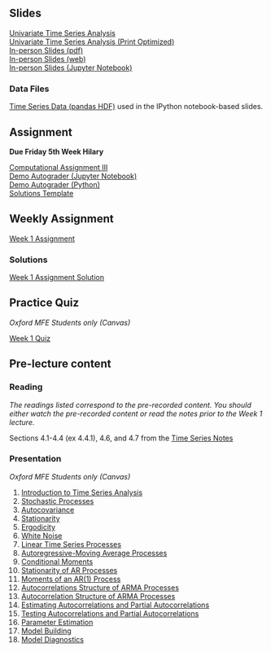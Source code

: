 <!--
.. title: Financial Econometrics II: Week 1
.. slug: hilary-term-1
.. date: 2020-11-27 17:51:04 UTC
.. tags: teaching, mfe
.. category: teaching 
.. link: 
.. description: Teaching resources for MFE Financial Econometrics II Week 1
.. type: text
.. jumbotron_color: #002147
.. jumbotron_light: True
.. jumbotron: MFE Financial Econometrics II: Week 1
.. jumbotron_text: Teaching material from Week 1.
-->

## Slides


[Univariate Time Series Analysis](/files/teaching/mfe/slides/time_series_slides_2020-2021.pdf) <br />
[Univariate Time Series Analysis (Print Optimized)](/files/teaching/mfe/slides/time_series_slides_2020-2021-print.pdf)  <br />
[In-person Slides (pdf)](/files/teaching/mfe/slides/time-series-slides-2020-21-in-person.pdf)  <br />
[In-person Slides (web)](/files/teaching/mfe/slides/time-series-slides-2020-21-in-person.html)  <br />
[In-person Slides (Jupyter Notebook)](/files/teaching/mfe/slides/time-series-slides-2020-21-in-person.ipynb)  <br />

### Data Files

[Time Series Data (pandas HDF)](/files/teaching/mfe/data/time-series-data.h5) used in the IPython notebook-based slides.

## Assignment

**Due Friday 5th Week Hilary**

[Computational Assignment III](/files/teaching/mfe/assignments/mfe-fe-computational-exercise-3-2020-2021.pdf) <br />
[Demo Autograder (Jupyter Notebook)](/files/teaching/mfe/assignments/demo-autograder-pw3.ipynb) <br />
[Demo Autograder (Python)](/files/teaching/mfe/assignments/demo-autograder-pw3.py) <br />
[Solutions Template](/files/teaching/mfe/assignments/solutions-pw3.py)


## Weekly Assignment

[Week 1 Assignment](/files/teaching/mfe/homework/ht-week-1-assignment.pdf)

### Solutions ###

[Week 1 Assignment Solution](/files/teaching/mfe/homework/ht-week-1-assignment-answers.pdf)

## Practice Quiz

_Oxford MFE Students only (Canvas)_

[Week 1 Quiz](https://canvas.sbs.ox.ac.uk/courses/1914/quizzes/2102)

## Pre-lecture content

### Reading

_The readings listed correspond to the pre-recorded content. You should either 
watch the pre-recorded content or read the notes prior to the Week 1 lecture._

Sections 4.1-4.4 (ex 4.4.1), 4.6, and 4.7 from the [Time Series Notes](/files/teaching/mfe/notes/financial-econometrics-2020-2021-chapter-4.pdf)

### Presentation

_Oxford MFE Students only (Canvas)_

01. [Introduction to Time Series Analysis](https://ox.cloud.panopto.eu/Panopto/Pages/Viewer.aspx?id=debd94f6-02af-4316-8a2a-acae011d3fa3)
02. [Stochastic Processes](https://ox.cloud.panopto.eu/Panopto/Pages/Viewer.aspx?id=1d094144-2301-4ad2-b177-acae011d833c)
03. [Autocovariance](https://ox.cloud.panopto.eu/Panopto/Pages/Viewer.aspx?id=c8441dfc-dc5f-4c48-ac78-acae011d691c)
04. [Stationarity](https://ox.cloud.panopto.eu/Panopto/Pages/Viewer.aspx?id=6e05f055-6075-46c8-be87-acae011da5ab)
05. [Ergodicity](https://ox.cloud.panopto.eu/Panopto/Pages/Viewer.aspx?id=d0a31c23-341c-499a-8454-acae011db6a6)
06. [White Noise](https://ox.cloud.panopto.eu/Panopto/Pages/Viewer.aspx?id=c77fdfcb-1469-411c-bc6a-acae011dc35c)
07. [Linear Time Series Processes](https://ox.cloud.panopto.eu/Panopto/Pages/Viewer.aspx?id=65346da0-79ec-4fff-a8fc-acae0126af4d)
08. [Autoregressive-Moving Average Processes](https://ox.cloud.panopto.eu/Panopto/Pages/Viewer.aspx?id=72ed63f5-0600-43c0-a15f-acae013b2e64)
09. [Conditional Moments](https://ox.cloud.panopto.eu/Panopto/Pages/Viewer.aspx?id=5b69270a-2d6b-4dfc-92f7-acaf007d3722)
10. [Stationarity of AR Processes](https://ox.cloud.panopto.eu/Panopto/Pages/Viewer.aspx?id=c5e75632-ea6c-4c67-972f-acb10086540e)
11. [Moments of an AR(1) Process](https://ox.cloud.panopto.eu/Panopto/Pages/Viewer.aspx?id=9dac0aa2-d22c-49c2-887f-acb100865b58)
12. [Autocorrelations Structure of ARMA Processes](https://ox.cloud.panopto.eu/Panopto/Pages/Viewer.aspx?id=7e55cbf0-9126-4b3d-8d2b-acb100866450)
13. [Autocorrelation Structure of ARMA Processes](https://ox.cloud.panopto.eu/Panopto/Pages/Viewer.aspx?id=255b0c55-c113-4da4-b331-acb100866ca4)
14. [Estimating Autocorrelations and Partial Autocorrelations](https://ox.cloud.panopto.eu/Panopto/Pages/Viewer.aspx?id=935c95ee-36c6-4f19-b026-acb10086af3f)
15. [Testing Autocorrelations and Partial Autocorrelations](https://ox.cloud.panopto.eu/Panopto/Pages/Viewer.aspx?id=bce2aa30-48bd-4536-bc0f-acb10086c95c)
16. [Parameter Estimation](https://ox.cloud.panopto.eu/Panopto/Pages/Viewer.aspx?id=f6d10081-77e8-402d-8547-acb000a38bac)
17. [Model Building](https://ox.cloud.panopto.eu/Panopto/Pages/Viewer.aspx?id=b44336f7-333d-4665-a601-acb0012feb9b)
18. [Model Diagnostics](https://ox.cloud.panopto.eu/Panopto/Pages/Viewer.aspx?id=1961f413-f991-4699-98a4-acb000f897e4)

<!--
19. [The Information Set](https://ox.cloud.panopto.eu/Panopto/Pages/Viewer.aspx?id=21a4194a-2f65-42c6-be0d-acb1008749df)
20. [Loss Functions](https://ox.cloud.panopto.eu/Panopto/Pages/Viewer.aspx?id=f25c754a-70bb-4cb8-9ffd-ac770132c8f2)
21. [Forecasting](https://ox.cloud.panopto.eu/Panopto/Pages/Viewer.aspx?id=f25c754a-70bb-4cb8-9ffd-ac770132c8f2)
22. [Mincer-Zarnowitz Tests](https://ox.cloud.panopto.eu/Panopto/Pages/Viewer.aspx?id=f25c754a-70bb-4cb8-9ffd-ac770132c8f2)
23. [Diebold-Mariano Tests](https://ox.cloud.panopto.eu/Panopto/Pages/Viewer.aspx?id=f25c754a-70bb-4cb8-9ffd-ac770132c8f2)
24. [Nonstationary Time Series](https://ox.cloud.panopto.eu/Panopto/Pages/Viewer.aspx?id=f25c754a-70bb-4cb8-9ffd-ac770132c8f2)
25. [The Lag Operator](https://ox.cloud.panopto.eu/Panopto/Pages/Viewer.aspx?id=f25c754a-70bb-4cb8-9ffd-ac770132c8f2)
26. [Seasonality](https://ox.cloud.panopto.eu/Panopto/Pages/Viewer.aspx?id=f25c754a-70bb-4cb8-9ffd-ac770132c8f2)
27. [ARMA Modeling of Seasonality](https://ox.cloud.panopto.eu/Panopto/Pages/Viewer.aspx?id=f25c754a-70bb-4cb8-9ffd-ac770132c8f2)
28. [Random Walks, Unit Roots and Stochastic Trends](https://ox.cloud.panopto.eu/Panopto/Pages/Viewer.aspx?id=f25c754a-70bb-4cb8-9ffd-ac770132c8f2)
29. [Testing for Unit Roots](https://ox.cloud.panopto.eu/Panopto/Pages/Viewer.aspx?id=f25c754a-70bb-4cb8-9ffd-ac770132c8f2)
30. [Seasonal Differencing](https://ox.cloud.panopto.eu/Panopto/Pages/Viewer.aspx?id=f25c754a-70bb-4cb8-9ffd-ac770132c8f2)
31. [Self-Exciting Threshold Autoregression](https://ox.cloud.panopto.eu/Panopto/Pages/Viewer.aspx?id=f25c754a-70bb-4cb8-9ffd-ac770132c8f2)
32. [Markov-Switching Models](https://ox.cloud.panopto.eu/Panopto/Pages/Viewer.aspx?id=f25c754a-70bb-4cb8-9ffd-ac770132c8f2)
-->
